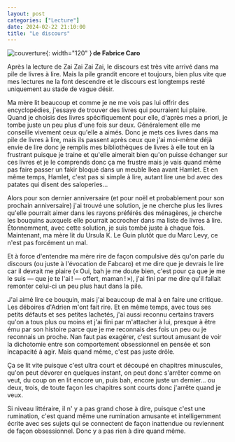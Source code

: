 ```yaml
---
layout: post
categories: ["Lecture"]
date: 2024-02-22 21:10:00
title: "Le discours"
---
```


![couverture](/assets/images/couv_lecture/discours.webp){: width="120" } **de Fabrice Caro**

Après la lecture de Zai Zai Zai Zai, le discours est très vite arrivé dans ma pile de livres à lire. Mais la pile grandit encore et toujours, bien plus vite que mes lectures ne la font descendre et le discours est longtemps resté uniquement au stade de vague désir.

Ma mère lit beaucoup et comme je ne me vois pas lui offrir des encyclopédies, j'essaye de trouver des livres qui pourraient lui plaire. Quand je choisis des livres spécifiquement pour elle, d'après mes a priori, je tombe juste un peu plus d'une fois sur deux. Généralement elle me conseille vivement ceux qu'elle a aimés. Donc je mets ces livres dans ma pile de livres à lire, mais ils passent après ceux que j'ai moi-même déjà envie de lire donc je remplis mes bibliothèques de livres à elle tout en la frustrant puisque je traine et qu'elle aimerait bien qu'on puisse échanger sur ces livres et je le comprends donc ça me frustre mais je vais quand même pas faire passer un fakir bloqué dans un meuble Ikea avant Hamlet. Et en même temps, Hamlet, c'est pas si simple à lire, autant lire une bd avec des patates qui disent des saloperies…

Alors pour son dernier anniversaire (et pour noël et probablement pour son prochain anniversaire) j'ai trouvé une solution, je ne cherche plus les livres qu'elle pourrait aimer dans les rayons préférés des ménagères, je cherche les bouquins auxquels elle pourrait accrocher dans ma liste de livres à lire. Étonnemment, avec cette solution, je suis tombé juste à chaque fois. Maintenant, ma mère lit du Ursula K. Le Guin plutôt que du Marc Levy, ce n'est pas forcément un mal.

Et à force d'entendre ma mère rire de façon compulsive dès qu'on parle du discours (ou juste à l'évocation de Fabcaro) et me dire que je devrais le lire car il devrait me plaire (« Oui, bah je me doute bien, c'est pour ça que je me le suis — que je te l'ai ! — offert, maman ! »), j'ai fini par me dire qu'il fallait remonter celui-ci un peu plus haut dans la pile.

J'ai aimé lire ce bouquin, mais j'ai beaucoup de mal à en faire une critique. Les déboires d'Adrien m'ont fait rire. Et en même temps, avec tous ses petits défauts et ses petites lachetés, j'ai aussi reconnu certains travers qu'on a tous plus ou moins et j'ai fini par m'attacher à lui, presque à être ému par son histoire parce que je me reconnais des fois un peu ou je reconnais un proche. Nan faut pas exagérer, c'est surtout amusant de voir la dichotomie entre son comportement obsessionnel en pensée et son incapacité à agir. Mais quand même, c'est pas juste drôle.

Ça se lit vite puisque c'est ultra court et découpé en chapitres minuscules, qu'on peut dévorer en quelques instant, on peut donc s'arrêter comme on veut, du coup on en lit encore un, puis bah, encore juste un dernier… ou deux, trois, de toute façon les chapitres sont courts donc j'arrête quand je veux.

Si niveau littéraire, il n' y a pas grand chose à dire, puisque c'est une rumination, c'est quand même une rumination amusante et intelligemment écrite avec ses sujets qui se connectent de façon inattendue ou reviennent de façon obsessionnel. Donc y a pas rien à dire quand même. 
